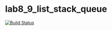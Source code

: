 # lab8_9_list_stack_queue
[![Build Status](https://travis-ci.org/xiibug/lab8_9_list_stack_queue.svg?branch=main)](https://travis-ci.org/xiibug/lab8_9_list_stack_queue)
